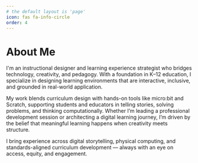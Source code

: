 ```yaml
---
# the default layout is 'page'
icon: fas fa-info-circle
order: 4
---
```


# About Me

I'm an instructional designer and learning experience strategist who bridges technology, creativity, and pedagogy. With a foundation in K–12 education, I specialize in designing learning environments that are interactive, inclusive, and grounded in real-world application.

My work blends curriculum design with hands-on tools like micro:bit and Scratch, supporting students and educators in telling stories, solving problems, and thinking computationally. Whether I’m leading a professional development session or architecting a digital learning journey, I’m driven by the belief that meaningful learning happens when creativity meets structure.

I bring experience across digital storytelling, physical computing, and standards-aligned curriculum development — always with an eye on access, equity, and engagement.
